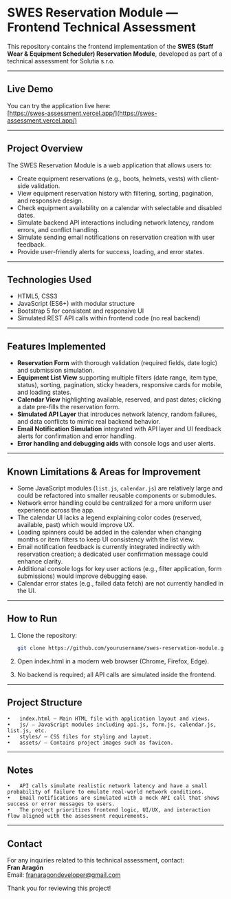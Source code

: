 # SWES Reservation Module — Frontend Technical Assessment

This repository contains the frontend implementation of the **SWES (Staff Wear & Equipment Scheduler) Reservation Module**, developed as part of a technical assessment for Solutia s.r.o.


---

## Live Demo

You can try the application live here:  
[https://swes-assessment.vercel.app/](https://swes-assessment.vercel.app/)

---

## Project Overview

The SWES Reservation Module is a web application that allows users to:

- Create equipment reservations (e.g., boots, helmets, vests) with client-side validation.
- View equipment reservation history with filtering, sorting, pagination, and responsive design.
- Check equipment availability on a calendar with selectable and disabled dates.
- Simulate backend API interactions including network latency, random errors, and conflict handling.
- Simulate sending email notifications on reservation creation with user feedback.
- Provide user-friendly alerts for success, loading, and error states.

---

## Technologies Used

- HTML5, CSS3  
- JavaScript (ES6+) with modular structure  
- Bootstrap 5 for consistent and responsive UI  
- Simulated REST API calls within frontend code (no real backend)  

---

## Features Implemented

- **Reservation Form** with thorough validation (required fields, date logic) and submission simulation.  
- **Equipment List View** supporting multiple filters (date range, item type, status), sorting, pagination, sticky headers, responsive cards for mobile, and loading states.  
- **Calendar View** highlighting available, reserved, and past dates; clicking a date pre-fills the reservation form.  
- **Simulated API Layer** that introduces network latency, random failures, and data conflicts to mimic real backend behavior.  
- **Email Notification Simulation** integrated with API layer and UI feedback alerts for confirmation and error handling.  
- **Error handling and debugging aids** with console logs and user alerts.

---

## Known Limitations & Areas for Improvement

- Some JavaScript modules (`list.js`, `calendar.js`) are relatively large and could be refactored into smaller reusable components or submodules.  
- Network error handling could be centralized for a more uniform user experience across the app.  
- The calendar UI lacks a legend explaining color codes (reserved, available, past) which would improve UX.  
- Loading spinners could be added in the calendar when changing months or item filters to keep UI consistency with the list view.  
- Email notification feedback is currently integrated indirectly with reservation creation; a dedicated user confirmation message could enhance clarity.  
- Additional console logs for key user actions (e.g., filter application, form submissions) would improve debugging ease.  
- Calendar error states (e.g., failed data fetch) are not currently handled in the UI.

---

## How to Run

1. Clone the repository:  
   ```bash
   git clone https://github.com/yourusername/swes-reservation-module.git
   ```

2.	Open index.html in a modern web browser (Chrome, Firefox, Edge).

3.	No backend is required; all API calls are simulated inside the frontend.

---

## Project Structure

	•	index.html — Main HTML file with application layout and views.
	•	js/ — JavaScript modules including api.js, form.js, calendar.js, list.js, etc.
	•	styles/ — CSS files for styling and layout.
	•	assets/ — Contains project images such as favicon.

---

## Notes

	•	API calls simulate realistic network latency and have a small probability of failure to emulate real-world network conditions.
	•	Email notifications are simulated with a mock API call that shows success or error messages to users.
	•	The project prioritizes frontend logic, UI/UX, and interaction flow aligned with the assessment requirements.

---

## Contact

For any inquiries related to this technical assessment, contact:  
**Fran Aragón**  
Email: franaragondeveloper@gmail.com

Thank you for reviewing this project!
